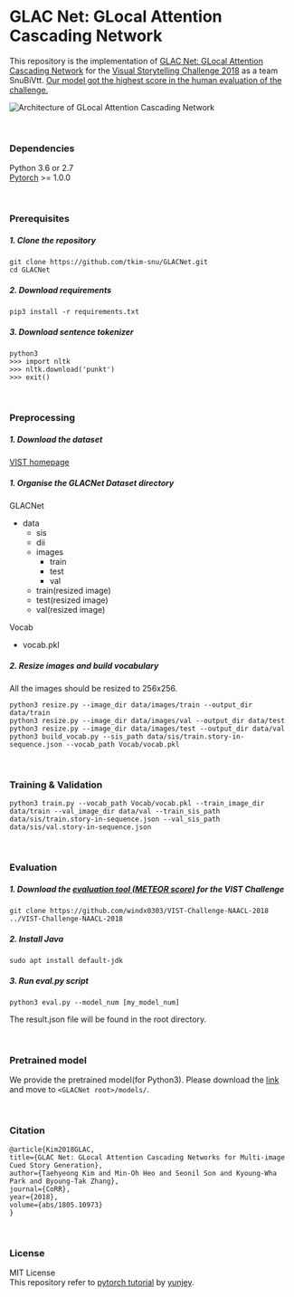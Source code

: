 # GLAC Net: GLocal Attention Cascading Network

This repository is the implementation of [GLAC Net: GLocal Attention Cascading Network](https://arxiv.org/abs/1805.10973) for the [Visual Storytelling Challenge 2018](http://www.visionandlanguage.net/workshop2018) as a team SnuBiVtt. [Our model got the highest score in the human evaluation of the challenge.](http://aclweb.org/anthology/W18-1500)

![Architecture of GLocal Attention Cascading Network](misc/architecture.jpg)

<br>


### Dependencies
Python 3.6 or 2.7<br>
[Pytorch](https://pytorch.org) >= 1.0.0

<br>

### Prerequisites

##### 1. Clone the repository
```
git clone https://github.com/tkim-snu/GLACNet.git
cd GLACNet
```

##### 2. Download requirements
```
pip3 install -r requirements.txt
```

##### 3. Download sentence tokenizer
```{.python}
python3
>>> import nltk
>>> nltk.download('punkt')
>>> exit()
```

<br>

### Preprocessing

##### 1. Download the dataset
[VIST homepage](http://visionandlanguage.net/VIST/dataset.html)

##### 1. Organise the GLACNet Dataset directory

GLACNet
- data
  - sis
  - dii
  - images
    - train
    - test
    - val
  - train(resized image)
  - test(resized image)
  - val(resized image)
      
Vocab
- vocab.pkl

##### 2. Resize images and build vocabulary
All the images should be resized to 256x256.
```
python3 resize.py --image_dir data/images/train --output_dir data/train
python3 resize.py --image_dir data/images/val --output_dir data/test
python3 resize.py --image_dir data/images/test --output_dir data/val
python3 build_vocab.py --sis_path data/sis/train.story-in-sequence.json --vocab_path Vocab/vocab.pkl
```

<br>

### Training & Validation

```
python3 train.py --vocab_path Vocab/vocab.pkl --train_image_dir data/train --val_image_dir data/val --train_sis_path data/sis/train.story-in-sequence.json --val_sis_path data/sis/val.story-in-sequence.json
```

<br>

### Evaluation

##### 1. Download the [evaluation tool (METEOR score)](https://github.com/windx0303/VIST-Challenge-NAACL-2018) for the VIST Challenge
```
git clone https://github.com/windx0303/VIST-Challenge-NAACL-2018 ../VIST-Challenge-NAACL-2018
```

##### 2. Install Java
```
sudo apt install default-jdk
```

##### 3. Run eval.py script
```
python3 eval.py --model_num [my_model_num]
```
The result.json file will be found in the root directory.

<br>


### Pretrained model

We provide the pretrained model(for Python3).
Please download the [link](https://drive.google.com/drive/folders/10vBPeETCKZfdOr2zenB_WlmKDcRBHmYR?usp=sharing) and move to `<GLACNet root>/models/`.

<br>

### Citation

```
@article{Kim2018GLAC,
title={GLAC Net: GLocal Attention Cascading Networks for Multi-image Cued Story Generation},
author={Taehyeong Kim and Min-Oh Heo and Seonil Son and Kyoung-Wha Park and Byoung-Tak Zhang},
journal={CoRR},
year={2018},
volume={abs/1805.10973}
}
```

<br>

### License

MIT License<br>
This repository refer to [pytorch tutorial](https://github.com/yunjey/pytorch-tutorial) by [yunjey](https://github.com/yunjey).

